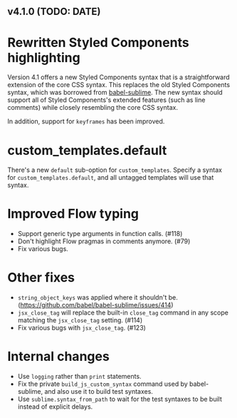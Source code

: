 v4.1.0 (TODO: DATE)
-------------------

# Rewritten Styled Components highlighting

Version 4.1 offers a new Styled Components syntax that is a straightforward extension of the core CSS syntax. This replaces the old Styled Components syntax, which was borrowed from [babel-sublime](https://github.com/babel/babel-sublime). The new syntax should support all of Styled Components's extended features (such as line comments) while closely resembling the core CSS syntax.

In addition, support for `keyframes` has been improved.

# custom_templates.default

There's a new `default` sub-option for `custom_templates`. Specify a syntax for `custom_templates.default`, and all untagged templates will use that syntax.

# Improved Flow typing

- Support generic type arguments in function calls. (#118)
- Don't highlight Flow pragmas in comments anymore. (#79)
- Fix various bugs.

# Other fixes

- `string_object_keys` was applied where it shouldn't be. (https://github.com/babel/babel-sublime/issues/414)
- `jsx_close_tag` will replace the built-in `close_tag` command in any scope matching the `jsx_close_tag` setting. (#114)
- Fix various bugs with `jsx_close_tag`. (#123)

# Internal changes

- Use `logging` rather than `print` statements.
- Fix the private `build_js_custom_syntax` command used by babel-sublime, and also use it to build test syntaxes.
- Use `sublime.syntax_from_path` to wait for the test syntaxes to be built instead of explicit delays.
